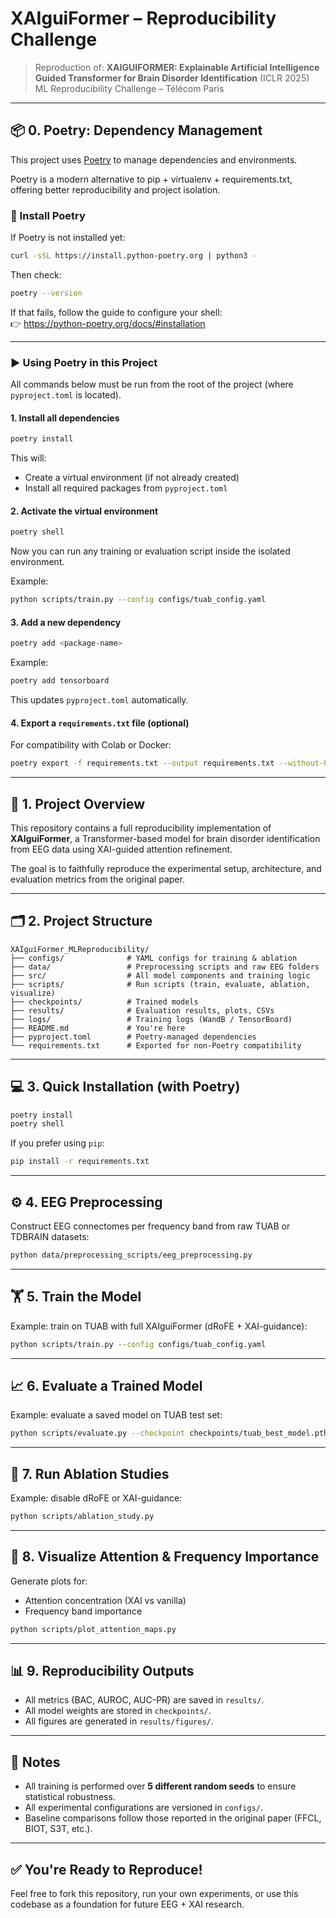# XAIguiFormer – Reproducibility Challenge

> Reproduction of: **XAIGUIFORMER: Explainable Artificial Intelligence Guided Transformer for Brain Disorder Identification** (ICLR 2025)  
> ML Reproducibility Challenge – Télécom Paris

---

## 📦 0. Poetry: Dependency Management

This project uses [Poetry](https://python-poetry.org/) to manage dependencies and environments.

Poetry is a modern alternative to pip + virtualenv + requirements.txt, offering better reproducibility and project isolation.

### 🔧 Install Poetry

If Poetry is not installed yet:

```bash
curl -sSL https://install.python-poetry.org | python3 -
```

Then check:

```bash
poetry --version
```

If that fails, follow the guide to configure your shell:  
👉 https://python-poetry.org/docs/#installation

---

### ▶️ Using Poetry in this Project

All commands below must be run from the root of the project (where `pyproject.toml` is located).

#### 1. Install all dependencies

```bash
poetry install
```

This will:
- Create a virtual environment (if not already created)
- Install all required packages from `pyproject.toml`

#### 2. Activate the virtual environment

```bash
poetry shell
```

Now you can run any training or evaluation script inside the isolated environment.

Example:

```bash
python scripts/train.py --config configs/tuab_config.yaml
```

#### 3. Add a new dependency

```bash
poetry add <package-name>
```

Example:

```bash
poetry add tensorboard
```

This updates `pyproject.toml` automatically.

#### 4. Export a `requirements.txt` file (optional)

For compatibility with Colab or Docker:

```bash
poetry export -f requirements.txt --output requirements.txt --without-hashes
```

---

## 📖 1. Project Overview

This repository contains a full reproducibility implementation of **XAIguiFormer**, a Transformer-based model for brain disorder identification from EEG data using XAI-guided attention refinement.

The goal is to faithfully reproduce the experimental setup, architecture, and evaluation metrics from the original paper.

---

## 🗂️ 2. Project Structure

```text
XAIguiFormer_MLReproducibility/
├── configs/              # YAML configs for training & ablation
├── data/                 # Preprocessing scripts and raw EEG folders
├── src/                  # All model components and training logic
├── scripts/              # Run scripts (train, evaluate, ablation, visualize)
├── checkpoints/          # Trained models
├── results/              # Evaluation results, plots, CSVs
├── logs/                 # Training logs (WandB / TensorBoard)
├── README.md             # You're here
├── pyproject.toml        # Poetry-managed dependencies
└── requirements.txt      # Exported for non-Poetry compatibility
```

---

## 💻 3. Quick Installation (with Poetry)

```bash
poetry install
poetry shell
```

If you prefer using `pip`:

```bash
pip install -r requirements.txt
```

---

## ⚙️ 4. EEG Preprocessing

Construct EEG connectomes per frequency band from raw TUAB or TDBRAIN datasets:

```bash
python data/preprocessing_scripts/eeg_preprocessing.py
```

---

## 🏋️ 5. Train the Model

Example: train on TUAB with full XAIguiFormer (dRoFE + XAI-guidance):

```bash
python scripts/train.py --config configs/tuab_config.yaml
```

---

## 📈 6. Evaluate a Trained Model

Example: evaluate a saved model on TUAB test set:

```bash
python scripts/evaluate.py --checkpoint checkpoints/tuab_best_model.pth
```

---

## 🧪 7. Run Ablation Studies

Example: disable dRoFE or XAI-guidance:

```bash
python scripts/ablation_study.py
```

---

## 🧠 8. Visualize Attention & Frequency Importance

Generate plots for:
- Attention concentration (XAI vs vanilla)
- Frequency band importance

```bash
python scripts/plot_attention_maps.py
```

---

## 📊 9. Reproducibility Outputs

- All metrics (BAC, AUROC, AUC-PR) are saved in `results/`.
- All model weights are stored in `checkpoints/`.
- All figures are generated in `results/figures/`.

---

## 📌 Notes

- All training is performed over **5 different random seeds** to ensure statistical robustness.
- All experimental configurations are versioned in `configs/`.
- Baseline comparisons follow those reported in the original paper (FFCL, BIOT, S3T, etc.).

---

## ✅ You're Ready to Reproduce!

Feel free to fork this repository, run your own experiments, or use this codebase as a foundation for future EEG + XAI research.